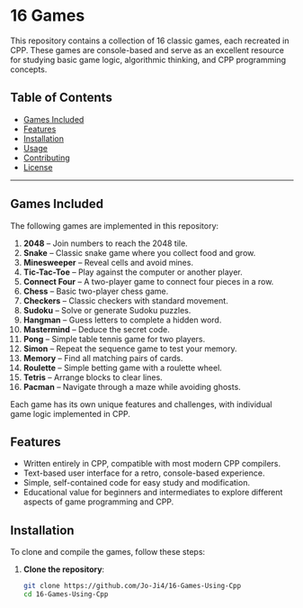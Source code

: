 # 16 Games

This repository contains a collection of 16 classic games, each recreated in CPP. These games are console-based and serve as an excellent resource for studying basic game logic, algorithmic thinking, and CPP programming concepts.

## Table of Contents

- [Games Included](#games-included)
- [Features](#features)
- [Installation](#installation)
- [Usage](#usage)
- [Contributing](#contributing)
- [License](#license)

---

## Games Included

The following games are implemented in this repository:

1. **2048** – Join numbers to reach the 2048 tile.
2. **Snake** – Classic snake game where you collect food and grow.
3. **Minesweeper** – Reveal cells and avoid mines.
4. **Tic-Tac-Toe** – Play against the computer or another player.
5. **Connect Four** – A two-player game to connect four pieces in a row.
6. **Chess** – Basic two-player chess game.
7. **Checkers** – Classic checkers with standard movement.
8. **Sudoku** – Solve or generate Sudoku puzzles.
9. **Hangman** – Guess letters to complete a hidden word.
10. **Mastermind** – Deduce the secret code.
11. **Pong** – Simple table tennis game for two players.
12. **Simon** – Repeat the sequence game to test your memory.
13. **Memory** – Find all matching pairs of cards.
14. **Roulette** – Simple betting game with a roulette wheel.
15. **Tetris** – Arrange blocks to clear lines.
16. **Pacman** – Navigate through a maze while avoiding ghosts.

Each game has its own unique features and challenges, with individual game logic implemented in CPP.

## Features

- Written entirely in CPP, compatible with most modern CPP compilers.
- Text-based user interface for a retro, console-based experience.
- Simple, self-contained code for easy study and modification.
- Educational value for beginners and intermediates to explore different aspects of game programming and CPP.

## Installation

To clone and compile the games, follow these steps:

1. **Clone the repository**:
   ```bash
   git clone https://github.com/Jo-Ji4/16-Games-Using-Cpp
   cd 16-Games-Using-Cpp
```

